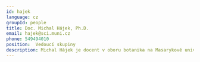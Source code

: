 ```yaml
---
id: hajek
language: cz
groupId: people
title: Doc. Michal Hájek, Ph.D.
email: hajek@sci.muni.cz
phone: 549494010
position:  Vedoucí skupiny
description: Michal Hájek je docent v oboru botanika na Masarykově univerzitě v Brně, kde vede Pracovní skupinu pro výzkum rašelinišť. Jeho vědecký výzkum je zaměřen na diverzitu rašeliništní a luční vegetace a současné a historické činitele, které ji předurčují. Co má obzvláště rád, jsou fascinující vesmíry ostřicovomechových vápnitých slatinišť a extrémně druhově bohatých luk v Karpatech. Studoval obor Systematická botanika a ekologie na Universitě Palackého v Olomouci. Diplomovou práci o mokřadní vegetaci Bílých Karpat obhájil v roce 1997. Doktorská práce se zabývala vegetací prameništních slatinišť Západních Karpat ve vztahu k faktorům prostředí a byla obhájena v roce 2002. Od roku 2000 pracoval na Masarykově univerzitě jako odborný pracovník, od roku 2003 jako odborný asistent a později jako docent. Menší úvazek měl i na Botanickém ústavu Akademie věd České republiky. Je maskotem Centra aplikované ekologie rostlin, virtuálního společného pracoviště Ústavu botaniky a zoologie Masarykovy univerzity a Oddělení vegetační ekologie Botanického ústavu Akademie věd ČR.
---
```

